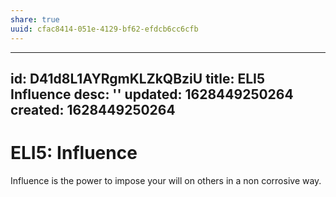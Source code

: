```yaml
---
share: true
uuid: cfac8414-051e-4129-bf62-efdcb6cc6cfb
---
```

---
id: D41d8L1AYRgmKLZkQBziU
title: ELI5 Influence
desc: ''
updated: 1628449250264
created: 1628449250264
---
# ELI5: Influence
Influence is the power to impose your will on others in a non corrosive way.
